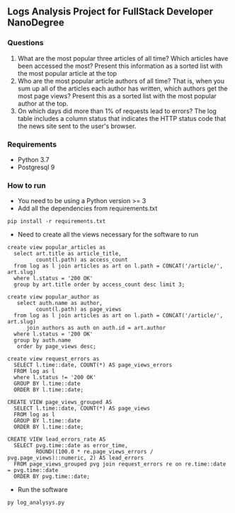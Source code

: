 ## Logs Analysis Project for FullStack Developer NanoDegree

### Questions
1. What are the most popular three articles of all time?
  Which articles have been accessed the most?
  Present this information as a sorted list with the most popular article at the top
2. Who are the most popular article authors of all time?
  That is, when you sum up all of the articles each author has written, which authors get the most page views?
  Present this as a sorted list with the most popular author at the top.
3. On which days did more than 1% of requests lead to errors?
  The log table includes a column status that indicates the HTTP status code that the news site sent to the user's browser.

### Requirements
* Python 3.7
* Postgresql 9

### How to run
* You need to be using a Python version >= 3
* Add all the dependencies from requirements.txt 
```
pip install -r requirements.txt
```
* Need to create all the views necessary for the software to run
```
create view popular_articles as
  select art.title as article_title,
         count(l.path) as access_count
  from log as l join articles as art on l.path = CONCAT('/article/', art.slug)
  where l.status = '200 OK'
  group by art.title order by access_count desc limit 3;
```
```
create view popular_author as
   select auth.name as author,
         count(l.path) as page_views
  from log as l join articles as art on l.path = CONCAT('/article/', art.slug)
      join authors as auth on auth.id = art.author
  where l.status = '200 OK'
  group by auth.name
   order by page_views desc;
```
```
create view request_errors as
  SELECT l.time::date, COUNT(*) AS page_views_errors
  FROM log as l
  where l.status != '200 OK'
  GROUP BY l.time::date
  ORDER BY l.time::date;
```
```
CREATE VIEW page_views_grouped AS
  SELECT l.time::date, COUNT(*) AS page_views
  FROM log as l
  GROUP BY l.time::date
  ORDER BY l.time::date;
```
```
CREATE VIEW lead_errors_rate AS
  SELECT pvg.time::date as error_time,
         ROUND((100.0 * re.page_views_errors / pvg.page_views)::numeric, 2) AS lead_errors
  FROM page_views_grouped pvg join request_errors re on re.time::date = pvg.time::date
  ORDER BY pvg.time::date;
```
* Run the software
```
py log_analysys.py
``` 





